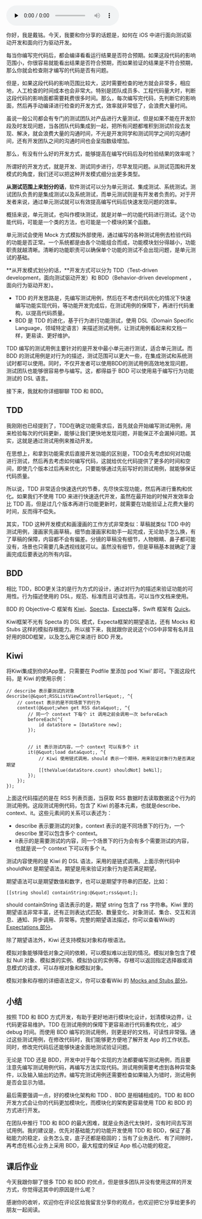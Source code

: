 <audio id="audio" title="29 | 如何在 iOS 中进行面向测试驱动开发和面向行为驱动开发？" controls="" preload="none"><source id="mp3" src="https://static001.geekbang.org/resource/audio/67/81/67697df5a91793c5a098f224837e0c81.mp3"></audio>

你好，我是戴铭。今天，我要和你分享的话题是，如何在 iOS 中进行面向测试驱动开发和面向行为驱动开发。

每当你编写完代码后，都会编译看看运行结果是否符合预期。如果这段代码的影响范围小，你很容易就能看出结果是否符合预期，而如果验证的结果是不符合预期，那么你就会检查刚才编写的代码是否有问题。

但是，如果这段代码的影响范围比较大，这时需要检查的地方就会非常多，相应地，人工检查的时间成本也会非常大。特别是团队成员多、工程代码量大时，判断这段代码的影响面都需要耗费很多时间。那么，每次编写完代码，先判断它的影响面，然后再手动编译进行检查的开发方式，效率就非常低了，会浪费大量时间。

虽说一般公司都会有专门的测试团队对产品进行大量测试，但是如果不能在开发阶段及时发现问题，当各团队代码集成到一起，把所有问题都堆积到测试阶段去发现、解决，就会浪费大量的沟通时间，不光是开发同学和测试同学之间的沟通时间，还有开发团队之间的沟通时间也会呈指数级增加。

那么，有没有什么好的开发方式，能够提高在编写代码后及时检验结果的效率呢？

所谓好的开发方式，就是开发、测试同步进行，尽早发现问题。从测试范围和开发模式的角度，我们还可以把这种开发模式细分出更多类型。

**从测试范围上来划分的话**，软件测试可以分为单元测试、集成测试、系统测试。测试团队负责的是集成测试以及系统测试，而单元测试则是有开发者负责的。对于开发者来说，通过单元测试就可以有效提高编写代码后快速发现问题的效率。

概括来说，单元测试，也叫作模块测试，就是对单一的功能代码进行测试。这个功能代码，可能是一个类的方法，也可能是一个模块的某个函数。

单元测试会使用 Mock 方式模拟外部使用，通过编写的各种测试用例去检验代码的功能是否正常。一个系统都是由各个功能组合而成，功能模块划分得越小，功能职责就越清晰。清晰的功能职责可以确保单个功能的测试不会出现问题，是单元测试的基础。

**从开发模式划分的话，**开发方式可以分为 TDD（Test-driven development，面向测试驱动开发）和 BDD（Behavior-driven development ，面向行为驱动开发）。

- TDD 的开发思路是，先编写测试用例，然后在不考虑代码优化的情况下快速编写功能实现代码，等功能开发完成后，在测试用例的保障下，再进行代码重构，以提高代码质量。
- BDD 是 TDD 的进化，基于行为进行功能测试，使用 DSL（Domain Specific Language，领域特定语言）来描述测试用例，让测试用例看起来和文档一样，更易读、更好维护。

TDD 编写的测试用例主要针对的是开发中最小单元进行测试，适合单元测试。而 BDD 的测试用例是对行为的描述，测试范围可以更大一些，在集成测试和系统测试时都可以使用。同时，不仅开发者可以使用BDD的测试用例高效地发现问题，测试团队也能够很容易参与编写。这，都得益于 BDD 可以使用易于编写行为功能测试的 DSL 语言。

接下来，我就和你详细聊聊 TDD 和 BDD。

## TDD

我刚刚也已经提到了，TDD在确定功能需求后，首先就会开始编写测试用例，用来检验每次的代码更新，能够让我们更快地发现问题，并能保正不会漏掉问题。其实，这就是通过测试用例来推动开发。

在思想上，和拿到功能需求后直接开发功能的区别是，TDD会先考虑如何对功能进行测试，然后再去考虑如何编写代码，这就给优化代码提供了更多的时间和空间，即使几个版本过后再来优化，只要能够通过先前写好的测试用例，就能够保证代码质量。

所以说，TDD 非常适合快速迭代的节奏，先尽快实现功能，然后再进行重构和优化。如果我们不使用 TDD 来进行快速迭代开发，虽然在最开始的时候开发效率会比 TDD 高，但是过几个版本再进行功能更新时，就需要在功能验证上花费大量的时间，反而得不偿失。

其实，TDD 这种开发模式和画漫画的工作方式非常类似：草稿就类似 TDD 中的测试用例，漫画家先画草稿，细节由漫画家和助手一起完成，无论助手怎么换，有了草稿的保障，内容都不会有偏差。分镜的草稿没有细节，人物眼睛、鼻子都可能没有，场景也只需要几条透视线就可以。虽然没有细节，但是草稿基本就确定了漫画完成后要表达的所有内容。

## BDD

相比 TDD，BDD更关注的是行为方式的设计，通过对行为的描述来验证功能的可用性。行为描述使用的 DSL，规范、标准而且可读性高，可以当作文档来使用。

BDD 的 Objective-C 框架有 [Kiwi](https://github.com/kiwi-bdd/Kiwi)、[Specta](https://github.com/specta/specta)、[Expecta](https://github.com/specta/expecta)等，Swift 框架有 [Quick](https://github.com/Quick/Quick)。

Kiwi框架不光有 Specta 的 DSL 模式，Expecta框架的期望语法，还有 Mocks 和 Stubs 这样的模拟存根能力。所以接下来，我就跟你说说这个iOS中非常有名并且好用的BDD框架，以及怎么用它来进行 BDD 开发。

## Kiwi

将Kiwi集成到你的App里，只需要在 Podfile 里添加 pod ‘Kiwi’ 即可。下面这段代码，是 Kiwi 的使用示例：

```
// describe 表示要测试的对象
describe(@&quot;RSSListViewController&quot;, ^{
    // context 表示的是不同场景下的行为
    context(@&quot;when get RSS data&quot;, ^{
        // 同一个 context 下每个 it 调用之前会调用一次 beforeEach
        beforeEach(^{
            id dataStore = [DataStore new];
        });


        // it 表示测试内容，一个 context 可以有多个 it
        it(@&quot;load data&quot;, ^{
            // Kiwi 使用链式调用，should 表示一个期待，用来验证对象行为是否满足期望
            [[theValue(dataStore.count) shouldNot] beNil];
        });
    });
});

```

上面这代码描述的是在 RSS 列表页面，当获取 RSS 数据时去读取数据这个行为的测试用例。这段测试用例代码，包含了 Kiwi 的基本元素，也就是describe、context、it。这些元素间的关系可以表述为：

- describe 表示要测试的对象，context 表示的是不同场景下的行为，一个 describe 里可以包含多个 context。
- it表示的是需要测试的内容，同一个场景下的行为会有多个需要测试的内容，也就是说一个 context 下可以有多个 it。

测试内容使用的是 Kiwi 的 DSL 语法，采用的是链式调用。上面示例代码中 shouldNot 是期望语法，期望是用来验证对象行为是否满足期望。

期望语法可以是期望数值和数字，也可以是期望字符串的匹配，比如：

```
[[string should] containString:@&quot;rss&quot;];

```

should containString 语法表示的是，期望 string 包含了 rss 字符串。Kiwi 里的期望语法非常丰富，还有正则表达式匹配、数量变化、对象测试、集合、交互和消息、通知、异步调用、异常等。完整的期望语法描述，你可以查看Wiki的 [Expectations 部分](https://github.com/allending/Kiwi/wiki/Expectations)。

除了期望语法外，Kiwi 还支持模拟对象和存根语法。

模拟对象能够降低对象之间的依赖，可以模拟难以出现的情况。模拟对象包含了模拟 Null 对象、模拟类的实例、模拟协议的实例等。存根可以返回指定选择器或消息模式的请求，可以存根对象和模拟对象。

模拟对象和存根的详细语法定义，你可以查看Wiki 的 [Mocks and Stubs 部分](https://github.com/allending/Kiwi/wiki/Mocks-and-Stubs)。

## 小结

按照 TDD 和 BDD 方式开发，有助于更好地进行模块化设计，划清模块边界，让代码更容易维护。TDD 在测试用例的保障下更容易进行代码重构优化，减少 debug 时间。而使用 BDD 编写的测试用例，则更是好的文档，可读性非常强。通过这些测试用例，在修改代码时，我们能够更方便地了解开发 App 的工作状态。同时，修改完代码后还能够快速全面地测试验证问题。

无论是 TDD 还是 BDD，开发中对于每个实现的方法都要编写测试用例，而且要注意先编写测试用例代码，再编写方法实现代码。测试用例需要考虑到各种异常条件，以及输入输出的边界。编写完测试用例还需要检查如果输入为错时，测试用例是否会显示为错。

最后需要强调一点，好的模块化架构和 TDD 、BDD 是相辅相成的。TDD 和 BDD 开发方式会让你的代码更加模块化，而模块化的架构更容易使用 TDD 和 BDD 的方式进行开发。

在团队中推行 TDD 和 BDD 的最大困难，就是业务迭代太快时，没有时间去写测试用例。我的建议是，优先对基础能力的功能开发使用 TDD 和 BDD，保证了基础能力的稳定，业务怎么变，底子还都是稳固的；当有了业务迭代、有了间隙时，再考虑在核心业务上采用 BDD，最大程度的保证 App 核心功能的稳定。

## 课后作业

今天我跟你聊了很多 TDD 和 BDD 的优点，但是很多团队并没有使用这样的开发方式，你觉得这其中的原因是什么呢？

感谢你的收听，欢迎你在评论区给我留言分享你的观点，也欢迎把它分享给更多的朋友一起阅读。


